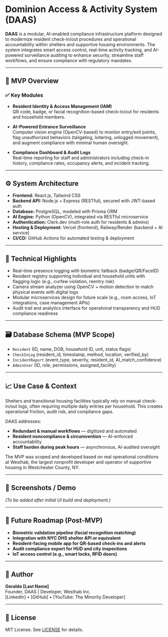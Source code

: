 # Dominion Access & Activity System (DAAS)

**DAAS** is a modular, AI-enabled compliance infrastructure platform designed to modernize resident check-in/out procedures and operational accountability within shelters and supportive housing environments. The system integrates smart access control, real-time activity tracking, and AI-powered surveillance auditing to enhance security, streamline staff workflows, and ensure compliance with regulatory mandates.

---

## 🚀 MVP Overview

### ✅ Key Modules
- **Resident Identity & Access Management (IAM)**  
  QR code, badge, or facial recognition-based check-in/out for residents and household members.

- **AI-Powered Entrance Surveillance**  
  Computer vision engine (OpenCV-based) to monitor entry/exit points, flag unauthorized behaviors (tailgating, loitering, unlogged movement), and augment compliance with minimal human oversight.

- **Compliance Dashboard & Audit Logs**  
  Real-time reporting for staff and administrators including check-in history, compliance rates, occupancy alerts, and incident tracking.

---

## ⚙️ System Architecture

- **Frontend:** React.js, Tailwind CSS  
- **Backend API:** Node.js + Express (RESTful), secured with JWT-based auth  
- **Database:** PostgreSQL, modeled with Prisma ORM  
- **AI Engine:** Python (OpenCV), integrated via RESTful microservice  
- **Authentication:** Clerk.dev (multi-role auth for residents & admins)  
- **Hosting & Deployment:** Vercel (frontend), Railway/Render (backend + AI service)  
- **CI/CD:** GitHub Actions for automated testing & deployment

---

## 🧠 Technical Highlights

- Real-time presence logging with biometric fallback (badge/QR/FaceID)
- Resident registry supporting individual and household units with flagging logic (e.g., curfew violation, reentry risk)
- Camera stream analyzer using OpenCV + motion detection to match physical events with digital logs
- Modular microservices design for future scale (e.g., room access, IoT integrations, case management APIs)
- Audit trail and analytics interface for operational transparency and HUD compliance readiness

---

## 🗃️ Database Schema (MVP Scope)

- `Resident` (ID, name, DOB, household ID, unit, status flags)
- `CheckInLog` (resident_id, timestamp, method, location, verified_by)
- `IncidentReport` (event_type, severity, resident_id, AI_match_confidence)
- `AdminUser` (ID, role, permissions, assigned_facility)

---

## 📈 Use Case & Context

Shelters and transitional housing facilities typically rely on manual check-in/out logs, often requiring multiple daily entries per household. This creates operational friction, audit risk, and compliance gaps.

DAAS addresses:
- **Redundant & manual workflows** — digitized and automated
- **Resident noncompliance & circumvention** — AI-enforced accountability
- **Staff burden during peak hours** — asynchronous, AI-audited oversight

The MVP was scoped and developed based on real operational conditions at Westhab, the largest nonprofit developer and operator of supportive housing in Westchester County, NY.

---

## 📸 Screenshots / Demo
_(To be added after initial UI build and deployment.)_

---

## 📌 Future Roadmap (Post-MVP)

- **Biometric validation pipeline (facial recognition matching)**
- **Integration with NYC DHS shelter API or equivalent**
- **Resident-facing mobile app for QR-based check-ins and alerts**
- **Audit compliance export for HUD and city inspections**
- **IoT access control (e.g., smart locks, RFID doors)**

---

## 👤 Author

**Geraldo [Last Name]**  
Founder, DAAS | Developer, Westhab Inc.  
[LinkedIn] • [GitHub] • [YouTube: The Minority Developer]

---

## 📝 License

MIT License. See [LICENSE](./LICENSE) for details.
